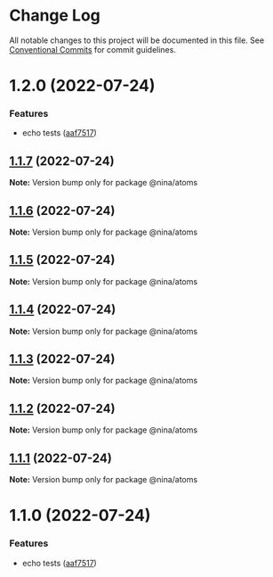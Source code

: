 # Change Log

All notable changes to this project will be documented in this file.
See [Conventional Commits](https://conventionalcommits.org) for commit guidelines.

# 1.2.0 (2022-07-24)


### Features

* echo tests ([aaf7517](https://github.com/marcosgotze/nina/commit/aaf75177243ec3325d701b5a1d07e73dd6b81c3a))





## [1.1.7](https://github.com/marcosgotze/nina/compare/@nina/atoms@1.1.6...@nina/atoms@1.1.7) (2022-07-24)

**Note:** Version bump only for package @nina/atoms





## [1.1.6](https://github.com/marcosgotze/nina/compare/@nina/atoms@1.1.5...@nina/atoms@1.1.6) (2022-07-24)

**Note:** Version bump only for package @nina/atoms





## [1.1.5](https://github.com/marcosgotze/nina/compare/@nina/atoms@1.1.4...@nina/atoms@1.1.5) (2022-07-24)

**Note:** Version bump only for package @nina/atoms





## [1.1.4](https://github.com/marcosgotze/nina/compare/@nina/atoms@1.1.3...@nina/atoms@1.1.4) (2022-07-24)

**Note:** Version bump only for package @nina/atoms





## [1.1.3](https://github.com/marcosgotze/nina/compare/@nina/atoms@1.1.2...@nina/atoms@1.1.3) (2022-07-24)

**Note:** Version bump only for package @nina/atoms





## [1.1.2](https://github.com/marcosgotze/nina/compare/@nina/atoms@1.1.1...@nina/atoms@1.1.2) (2022-07-24)

**Note:** Version bump only for package @nina/atoms





## [1.1.1](https://github.com/marcosgotze/nina/compare/@nina/atoms@1.1.0...@nina/atoms@1.1.1) (2022-07-24)

**Note:** Version bump only for package @nina/atoms





# 1.1.0 (2022-07-24)


### Features

* echo tests ([aaf7517](https://github.com/marcosgotze/nina/commit/aaf75177243ec3325d701b5a1d07e73dd6b81c3a))
